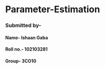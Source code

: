 # Parameter-Estimation

### Submitted by-

#### Name- Ishaan Gaba

#### Roll no.- 102103281

#### Group- 3CO10
